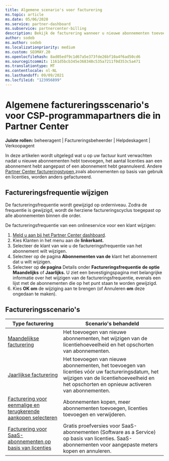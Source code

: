 ```yaml
---
title: Algemene scenario's voor facturering
ms.topic: article
ms.date: 05/06/2020
ms.service: partner-dashboard
ms.subservice: partnercenter-billing
description: Bekijk de facturering wanneer u nieuwe abonnementen toevoegt, het aantal licenties aanpast of een abonnement annuleert. Bekijk hoe abonnementen op basis van gebruik en licenties verschillen.
author: sodeb
ms.author: sodeb
ms.localizationpriority: medium
ms.custom: SEOMAY.20
ms.openlocfilehash: 8ad05edf9c1d67a5e373fde26bf10a4f6ad50cd6
ms.sourcegitcommit: 1161d5bcb345e368348c535a7211f0d353c5a471
ms.translationtype: MT
ms.contentlocale: nl-NL
ms.lasthandoff: 09/09/2021
ms.locfileid: "123956899"
---
```

# <a name="common-billing-scenarios-for-csp-program-partners-working-in-partner-center"></a>Algemene factureringsscenario's voor CSP-programmapartners die in Partner Center

**Juiste rollen:** beheeragent | Factureringsbeheerder | Helpdeskagent | Verkoopagent

In deze artikelen wordt uitgelegd wat u op uw factuur kunt verwachten nadat u nieuwe abonnementen hebt toevoegen, het aantal licenties aan een abonnement hebt aangepast of een abonnement hebt geannuleerd. Andere [Partner Center factureringstypen,](./billing-basics.md)zoals abonnementen op basis van gebruik en licenties, worden anders gefactureerd.


## <a name="change-billing-frequency"></a>Factureringsfrequentie wijzigen

De factureringsfrequentie wordt gewijzigd op orderniveau. Zodra de frequentie is gewijzigd, wordt de herziene factureringscyclus toegepast op alle abonnementen binnen die order. 

De factureringsfrequentie van een onlineservice voor een klant wijzigen:

1. [Meld u aan bij het Partner Center dashboard](https://partner.microsoft.com/dashboard/home).
2. Kies Klanten in het menu aan de **linkerkant.**
3. Selecteer de klant van wie u de factureringsfrequentie van het abonnement wilt wijzigen.
4. Selecteer op de pagina **Abonnementen van de** klant het abonnement dat u wilt wijzigen.
5. Selecteer op **de pagina** Details onder **Factureringsfrequentie** **de optie Maandelijks** of **Jaarlijks.** U ziet een bevestigingspagina met belangrijke informatie over het wijzigen van de factureringsfrequentie, evenals een lijst met de abonnementen die op het punt staan te worden gewijzigd.
6. Kies **OK om** de wijziging aan te brengen (of Annuleren **om** deze ongedaan te maken).

## <a name="billing-scenarios"></a>Factureringsscenario's

| Type facturering | Scenario's behandeld |
| --------------- | ----------------- |
| [Maandelijkse facturering](common-billing-scenarios-monthly.md) | Het toevoegen van nieuwe abonnementen, het wijzigen van de licentiehoeveelheid en het opschorten van abonnementen. |
| [Jaarlijkse facturering](common-billing-scenarios-annual.md) | Het toevoegen van nieuwe abonnementen, het toevoegen van licenties vóór uw factureringsdatum, het wijzigen van de licentiehoeveelheid en het opschorten en opnieuw activeren van abonnementen. |
| [Facturering voor eenmalige en terugkerende aankopen selecteren](common-billing-scenarios-onetime-recurring.md) | Abonnementen kopen, meer abonnementen toevoegen, licenties toevoegen en verwijderen. |
| [Facturering voor SaaS-abonnementen op basis van licenties](common-billing-scenarios-saas.md) | Gratis proefversies voor SaaS-abonnementen (Software as a Service) op basis van licenties. SaaS-abonnementen voor aangepaste meters kopen en annuleren. |